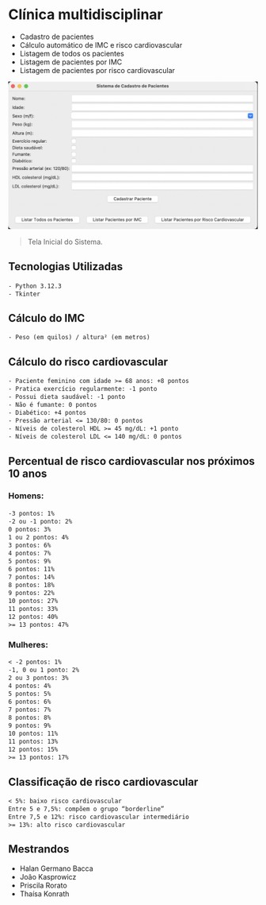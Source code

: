 # Clínica multidisciplinar

- Cadastro de pacientes
- Cálculo automático de IMC e risco cardiovascular
- Listagem de todos os pacientes
- Listagem de pacientes por IMC
- Listagem de pacientes por risco cardiovascular

<img src="/assets/main2.png" alt="tela-inicial">

> Tela Inicial do Sistema.

## **Tecnologias Utilizadas**

```
- Python 3.12.3
- Tkinter
```

## **Cálculo do IMC**

```
- Peso (em quilos) / altura² (em metros)
```

## **Cálculo do risco cardiovascular**

```
- Paciente feminino com idade >= 68 anos: +8 pontos
- Pratica exercício regularmente: -1 ponto
- Possui dieta saudável: -1 ponto
- Não é fumante: 0 pontos
- Diabético: +4 pontos
- Pressão arterial <= 130/80: 0 pontos
- Níveis de colesterol HDL >= 45 mg/dL: +1 ponto
- Níveis de colesterol LDL <= 140 mg/dL: 0 pontos
```

## **Percentual de risco cardiovascular nos próximos 10 anos**

### Homens:
```
-3 pontos: 1%
-2 ou -1 ponto: 2%
0 pontos: 3%
1 ou 2 pontos: 4%
3 pontos: 6%
4 pontos: 7%
5 pontos: 9%
6 pontos: 11%
7 pontos: 14%
8 pontos: 18%
9 pontos: 22%
10 pontos: 27%
11 pontos: 33%
12 pontos: 40%
>= 13 pontos: 47%
```

### Mulheres:
```
< -2 pontos: 1%
-1, 0 ou 1 ponto: 2%
2 ou 3 pontos: 3%
4 pontos: 4%
5 pontos: 5%
6 pontos: 6%
7 pontos: 7%
8 pontos: 8%
9 pontos: 9%
10 pontos: 11%
11 pontos: 13%
12 pontos: 15%
>= 13 pontos: 17%
```

## **Classificação de risco cardiovascular**
```
< 5%: baixo risco cardiovascular
Entre 5 e 7,5%: compõem o grupo “borderline”
Entre 7,5 e 12%: risco cardiovascular intermediário
>= 13%: alto risco cardiovascular
```

## **Mestrandos**
- Halan Germano Bacca
- João Kasprowicz
- Priscila Rorato
- Thaísa Konrath
